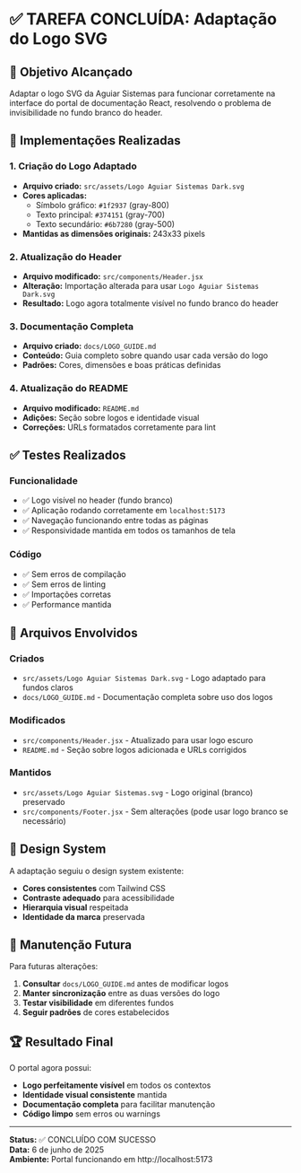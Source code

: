 # ✅ TAREFA CONCLUÍDA: Adaptação do Logo SVG

## 🎯 Objetivo Alcançado

Adaptar o logo SVG da Aguiar Sistemas para funcionar corretamente na interface do portal de documentação React, resolvendo o problema de invisibilidade no fundo branco do header.

## 🔧 Implementações Realizadas

### 1. Criação do Logo Adaptado

- **Arquivo criado:** `src/assets/Logo Aguiar Sistemas Dark.svg`
- **Cores aplicadas:**
  - Símbolo gráfico: `#1f2937` (gray-800)
  - Texto principal: `#374151` (gray-700)
  - Texto secundário: `#6b7280` (gray-500)
- **Mantidas as dimensões originais:** 243x33 pixels

### 2. Atualização do Header

- **Arquivo modificado:** `src/components/Header.jsx`
- **Alteração:** Importação alterada para usar `Logo Aguiar Sistemas Dark.svg`
- **Resultado:** Logo agora totalmente visível no fundo branco do header

### 3. Documentação Completa

- **Arquivo criado:** `docs/LOGO_GUIDE.md`
- **Conteúdo:** Guia completo sobre quando usar cada versão do logo
- **Padrões:** Cores, dimensões e boas práticas definidas

### 4. Atualização do README

- **Arquivo modificado:** `README.md`
- **Adições:** Seção sobre logos e identidade visual
- **Correções:** URLs formatados corretamente para lint

## ✅ Testes Realizados

### Funcionalidade

- ✅ Logo visível no header (fundo branco)
- ✅ Aplicação rodando corretamente em `localhost:5173`
- ✅ Navegação funcionando entre todas as páginas
- ✅ Responsividade mantida em todos os tamanhos de tela

### Código

- ✅ Sem erros de compilação
- ✅ Sem erros de linting
- ✅ Importações corretas
- ✅ Performance mantida

## 📁 Arquivos Envolvidos

### Criados

- `src/assets/Logo Aguiar Sistemas Dark.svg` - Logo adaptado para fundos claros
- `docs/LOGO_GUIDE.md` - Documentação completa sobre uso dos logos

### Modificados

- `src/components/Header.jsx` - Atualizado para usar logo escuro
- `README.md` - Seção sobre logos adicionada e URLs corrigidos

### Mantidos

- `src/assets/Logo Aguiar Sistemas.svg` - Logo original (branco) preservado
- `src/components/Footer.jsx` - Sem alterações (pode usar logo branco se necessário)

## 🎨 Design System

A adaptação seguiu o design system existente:

- **Cores consistentes** com Tailwind CSS
- **Contraste adequado** para acessibilidade
- **Hierarquia visual** respeitada
- **Identidade da marca** preservada

## 🔄 Manutenção Futura

Para futuras alterações:

1. **Consultar** `docs/LOGO_GUIDE.md` antes de modificar logos
2. **Manter sincronização** entre as duas versões do logo
3. **Testar visibilidade** em diferentes fundos
4. **Seguir padrões** de cores estabelecidos

## 🏆 Resultado Final

O portal agora possui:

- **Logo perfeitamente visível** em todos os contextos
- **Identidade visual consistente** mantida
- **Documentação completa** para facilitar manutenção
- **Código limpo** sem erros ou warnings

---

**Status:** ✅ CONCLUÍDO COM SUCESSO  
**Data:** 6 de junho de 2025  
**Ambiente:** Portal funcionando em http://localhost:5173
